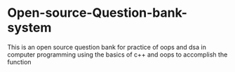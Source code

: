 # Open-source-Question-bank-system
This is an open source question bank for practice of oops and dsa in computer programming using the basics of c++ and oops to accomplish the function
